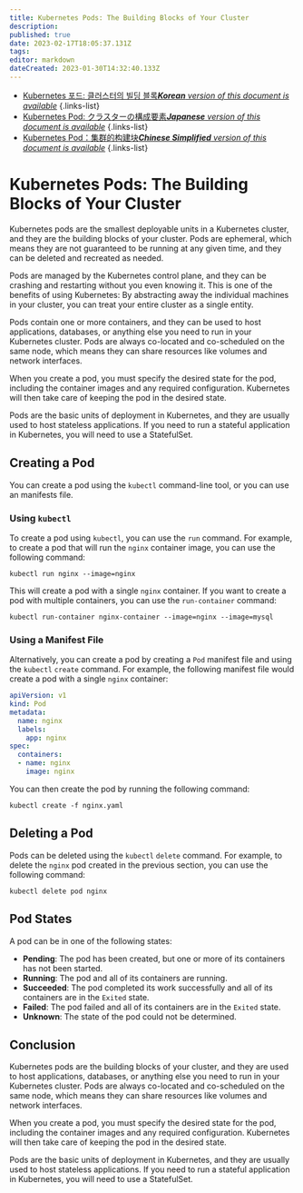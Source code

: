 ```yaml
---
title: Kubernetes Pods: The Building Blocks of Your Cluster
description: 
published: true
date: 2023-02-17T18:05:37.131Z
tags: 
editor: markdown
dateCreated: 2023-01-30T14:32:40.133Z
---
```


- [Kubernetes 포드: 클러스터의 빌딩 블록***Korean** version of this document is available*](/ko/Knowledge-base/Kubernetes/kubernetes-pods-the-building-blocks-of-your-cluster)
{.links-list}
- [Kubernetes Pod: クラスターの構成要素***Japanese** version of this document is available*](/ja/Knowledge-base/Kubernetes/kubernetes-pods-the-building-blocks-of-your-cluster)
{.links-list}
- [Kubernetes Pod：集群的构建块***Chinese Simplified** version of this document is available*](/zh/Knowledge-base/Kubernetes/kubernetes-pods-the-building-blocks-of-your-cluster)
{.links-list}



# Kubernetes Pods: The Building Blocks of Your Cluster

Kubernetes pods are the smallest deployable units in a Kubernetes cluster, and they are the building blocks of your cluster. Pods are ephemeral, which means they are not guaranteed to be running at any given time, and they can be deleted and recreated as needed.

Pods are managed by the Kubernetes control plane, and they can be crashing and restarting without you even knowing it. This is one of the benefits of using Kubernetes: By abstracting away the individual machines in your cluster, you can treat your entire cluster as a single entity.

Pods contain one or more containers, and they can be used to host applications, databases, or anything else you need to run in your Kubernetes cluster. Pods are always co-located and co-scheduled on the same node, which means they can share resources like volumes and network interfaces.

When you create a pod, you must specify the desired state for the pod, including the container images and any required configuration. Kubernetes will then take care of keeping the pod in the desired state.

Pods are the basic units of deployment in Kubernetes, and they are usually used to host stateless applications. If you need to run a stateful application in Kubernetes, you will need to use a StatefulSet.

## Creating a Pod

You can create a pod using the `kubectl` command-line tool, or you can use an manifests file. 

### Using `kubectl`

To create a pod using `kubectl`, you can use the `run` command. For example, to create a pod that will run the `nginx` container image, you can use the following command:

```
kubectl run nginx --image=nginx
```

This will create a pod with a single `nginx` container. If you want to create a pod with multiple containers, you can use the `run-container` command:

```
kubectl run-container nginx-container --image=nginx --image=mysql
```

### Using a Manifest File

Alternatively, you can create a pod by creating a `Pod` manifest file and using the `kubectl` `create` command. For example, the following manifest file would create a pod with a single `nginx` container:

```yaml
apiVersion: v1
kind: Pod
metadata:
  name: nginx
  labels:
    app: nginx
spec:
  containers:
  - name: nginx
    image: nginx
```

You can then create the pod by running the following command:

```
kubectl create -f nginx.yaml
```

## Deleting a Pod

Pods can be deleted using the `kubectl` `delete` command. For example, to delete the `nginx` pod created in the previous section, you can use the following command:

```
kubectl delete pod nginx
```

## Pod States

A pod can be in one of the following states:

- **Pending**: The pod has been created, but one or more of its containers has not been started.
- **Running**: The pod and all of its containers are running.
- **Succeeded**: The pod completed its work successfully and all of its containers are in the `Exited` state.
- **Failed**: The pod failed and all of its containers are in the `Exited` state.
- **Unknown**: The state of the pod could not be determined.

## Conclusion

Kubernetes pods are the building blocks of your cluster, and they are used to host applications, databases, or anything else you need to run in your Kubernetes cluster. Pods are always co-located and co-scheduled on the same node, which means they can share resources like volumes and network interfaces.

When you create a pod, you must specify the desired state for the pod, including the container images and any required configuration. Kubernetes will then take care of keeping the pod in the desired state.

Pods are the basic units of deployment in Kubernetes, and they are usually used to host stateless applications. If you need to run a stateful application in Kubernetes, you will need to use a StatefulSet.